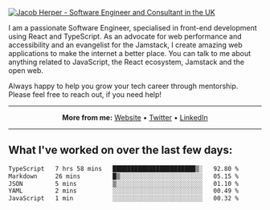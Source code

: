 [![Jacob Herper - Software Engineer and Consultant in the UK](https://res.cloudinary.com/jacobherper/image/upload/v1641506277/gh-image.png)](https://jacobherper.com/)

I am a passionate Software Engineer, specialised in front-end development using React and TypeScript. As an advocate for web performance and accessibility and an evangelist for the Jamstack, I create amazing web applications to make the internet a better place. You can talk to me about anything related to JavaScript, the React ecosystem, Jamstack and the open web.

Always happy to help you grow your tech career through mentorship. Please feel free to reach out, if you need help!

---

<p align="center">
  <strong>More from me:</strong> 
  <a href="https://jacobherper.com/">Website</a> •
  <a href="https://twitter.com/intent/follow?screen_name=jakeherp&tw_p=followbutton">Twitter</a> •
  <a href="https://www.linkedin.com/in/jacobherper/">LinkedIn</a>
</p>

---

## What I've worked on over the last few days:

<!--START_SECTION:waka-->

```txt
TypeScript   7 hrs 58 mins   ███████████████████████▒░   92.80 %
Markdown     26 mins         █▒░░░░░░░░░░░░░░░░░░░░░░░   05.15 %
JSON         5 mins          ▒░░░░░░░░░░░░░░░░░░░░░░░░   01.10 %
YAML         2 mins          ░░░░░░░░░░░░░░░░░░░░░░░░░   00.49 %
JavaScript   1 min           ░░░░░░░░░░░░░░░░░░░░░░░░░   00.32 %
```

<!--END_SECTION:waka-->
